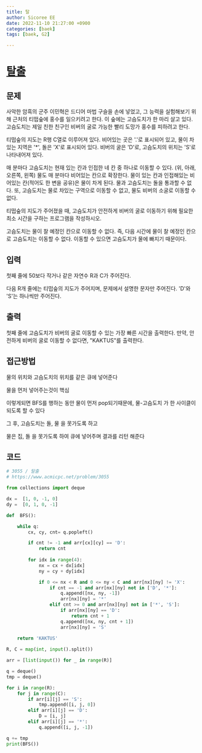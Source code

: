 ```yaml
---
title: 탈
author: Sicoree EE
date: 2022-11-10 21:27:00 +0900
categories: [baek]
tags: [baek, G2]

---
```


# [탈출](https://www.acmicpc.net/problem/3055)

## 문제

사악한 암흑의 군주 이민혁은 드디어 마법 구슬을 손에 넣었고, 그 능력을 실험해보기 위해 근처의 티떱숲에 홍수를 일으키려고 한다. 이 숲에는 고슴도치가 한 마리 살고 있다. 고슴도치는 제일 친한 친구인 비버의 굴로 가능한 빨리 도망가 홍수를 피하려고 한다.

티떱숲의 지도는 R행 C열로 이루어져 있다. 비어있는 곳은 '.'로 표시되어 있고, 물이 차있는 지역은 '*', 돌은 'X'로 표시되어 있다. 비버의 굴은 'D'로, 고슴도치의 위치는 'S'로 나타내어져 있다.

매 분마다 고슴도치는 현재 있는 칸과 인접한 네 칸 중 하나로 이동할 수 있다. (위, 아래, 오른쪽, 왼쪽) 물도 매 분마다 비어있는 칸으로 확장한다. 물이 있는 칸과 인접해있는 비어있는 칸(적어도 한 변을 공유)은 물이 차게 된다. 물과 고슴도치는 돌을 통과할 수 없다. 또, 고슴도치는 물로 차있는 구역으로 이동할 수 없고, 물도 비버의 소굴로 이동할 수 없다.

티떱숲의 지도가 주어졌을 때, 고슴도치가 안전하게 비버의 굴로 이동하기 위해 필요한 최소 시간을 구하는 프로그램을 작성하시오.

고슴도치는 물이 찰 예정인 칸으로 이동할 수 없다. 즉, 다음 시간에 물이 찰 예정인 칸으로 고슴도치는 이동할 수 없다. 이동할 수 있으면 고슴도치가 물에 빠지기 때문이다. 

## 입력

첫째 줄에 50보다 작거나 같은 자연수 R과 C가 주어진다.

다음 R개 줄에는 티떱숲의 지도가 주어지며, 문제에서 설명한 문자만 주어진다. 'D'와 'S'는 하나씩만 주어진다.

## 출력

첫째 줄에 고슴도치가 비버의 굴로 이동할 수 있는 가장 빠른 시간을 출력한다. 만약, 안전하게 비버의 굴로 이동할 수 없다면, "KAKTUS"를 출력한다.

## 접근방법

물의 위치와 고슴도치의 위치를 같은 큐에 넣어준다

물을 먼저 넣어주는것이 핵심

이렇게되면 BFS를 행하는 동안 물이 먼저 pop되기때문에, 물-고슴도치 가 한 사이클이 되도록 할 수 있다

그 후, 고슴도치는 돌, 물 을 못가도록 하고

물은 집, 돌 을 못가도록 하여 큐에 넣어주며 결과를 리턴 해준다



## 코드

```python
# 3055 / 탈출
# https://www.acmicpc.net/problem/3055

from collections import deque

dx =  [1, 0, -1, 0]
dy =  [0, 1, 0, -1]

def  BFS():

    while q:
        cx, cy, cnt= q.popleft()

        if cnt != -1 and arr[cx][cy] == 'D':
            return cnt
        
        for idx in range(4):
            nx = cx + dx[idx]
            ny = cy + dy[idx]

            if 0 <= nx < R and 0 <= ny < C and arr[nx][ny] != 'X':
                if cnt == -1 and arr[nx][ny] not in ['D', '*']:
                    q.append([nx, ny, -1])
                    arr[nx][ny] = '*'
                elif cnt >= 0 and arr[nx][ny] not in ['*', 'S']:
                    if arr[nx][ny] == 'D':
                        return cnt + 1
                    q.append([nx, ny, cnt + 1])
                    arr[nx][ny] = 'S'
                    
    return 'KAKTUS'

R, C = map(int, input().split())

arr = [list(input()) for _ in range(R)]

q = deque()
tmp = deque()

for i in range(R):
    for j in range(C):
        if arr[i][j] == 'S':
            tmp.append([i, j, 0])
        elif arr[i][j] == 'D':
            D = [i, j]
        elif arr[i][j] == '*':
            q.append([i, j, -1])

q += tmp
print(BFS())
```


